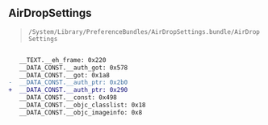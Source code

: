 ## AirDropSettings

> `/System/Library/PreferenceBundles/AirDropSettings.bundle/AirDropSettings`

```diff

   __TEXT.__eh_frame: 0x220
   __DATA_CONST.__auth_got: 0x578
   __DATA_CONST.__got: 0x1a8
-  __DATA_CONST.__auth_ptr: 0x2b0
+  __DATA_CONST.__auth_ptr: 0x290
   __DATA_CONST.__const: 0x498
   __DATA_CONST.__objc_classlist: 0x18
   __DATA_CONST.__objc_imageinfo: 0x8

```
